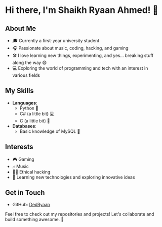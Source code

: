 # Hi there, I'm Shaikh Ryaan Ahmed! 👋

## About Me
- 🎓 Currently a first-year university student
- 🎧 Passionate about music, coding, hacking, and gaming
- 🛠 I love learning new things, experimenting, and yes... breaking stuff along the way 😄
- 💻 Exploring the world of programming and tech with an interest in various fields

## My Skills
- **Languages**: 
  - Python 🐍
  - C# (a little bit) 💻
  - C (a little bit) 💾
- **Databases**:
  - Basic knowledge of MySQL 💾

## Interests
- 🎮 Gaming
- 🎶 Music
- 🕵️‍♂️ Ethical hacking
- 🌱 Learning new technologies and exploring innovative ideas

## Get in Touch
- GitHub: [DedRyaan](https://github.com/DedRyaan)

Feel free to check out my repositories and projects! Let's collaborate and build something awesome. 🚀
